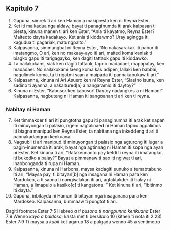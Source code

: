 Kapitulo 7
----------

1. Gapuna, simrek ti ari ken Haman a makipiesta ken ni Reyna Ester.
2. Ket iti maikadua nga aldaw, bayat ti panaginumda iti arak kalpasan ti piesta, kinuna manen ti ari ken Ester, “Ania ti kayatmo, Reyna Ester? Maitedto dayta kadakayo. Ket ania ti kiddawmo? Uray agingga iti kagudua ti pagariak, matungpalto.”
3. Kalpasanna, simmungbat ni Reyna Ester, “No nakasarakak iti pabor iti imatangmo, O ari, ken no makaay-ayo iti ari, maited koma kaniak ti biagko gapu iti tarigagayko, ken dagiti tattaok gapu iti kiddawko.
4. Ta nailakokami, siak ken dagiti tattaok, tapno madadael, mapapatay, ken madadael. No nailakokami laeng koma kas adipen, lallaki ken babbai, nagulimek koma, ta ti rigatmi saan a maipada iti pannakapukaw ti ari.”
5. Kalpasanna, kinuna ni Ari Asuero ken ni Reyna Ester, “Siasino isuna, ken sadino ti ayanna, a nakaitured[a] a nangaramid iti daytoy?”
6. Kinuna ni Ester, “Kabusor ken kabusor! Daytoy nadangkes a ni Haman!” Kalpasanna, nagbuteng ni Haman iti sangoanan ti ari ken ti reyna.

### Nabitay ni Haman

7. Ket timmakder ti ari iti pungtotna gapu iti panaginumna iti arak ket napan iti minuyongan ti palasio, ngem nagtalinaed ni Haman tapno agpalimos iti biagna manipud ken Reyna Ester, ta nakitana nga inkeddeng ti ari ti pannakadangran kenkuana.
8. Nagsubli ti ari manipud iti minuyongan ti palasio nga agturong iti lugar a pagin-inumenda iti arak, bayat nga agtinnag ni Haman iti sopa nga ayan ni Ester. Ket kinuna ti ari, “Ratakennanto pay ketdi ti reyna iti imatangko, iti bukodko a balay?” Bayat a pimmanaw ti sao iti ngiwat ti ari, inabbonganda ti rupa ni Haman.
9. Kalpasanna, kinuna ni Harbona, maysa kadagiti eunuko a tumabtabuno iti ari, “Maysa pay, ti bitayan[b] nga insagana ni Haman para ken Mardokeo, a ti saona ti nangisalakan iti ari, agtaktakder iti balay ni Haman, a limapulo a kasiko[c] ti kangatona. ” Ket kinuna ti ari, “Ibitinmo iti dayta.”
10. Gapuna, inbitayda ni Haman iti bitayan nga insaganana para ken Mardokeo. Kalpasanna, bimmaaw ti pungtot ti ari.

Dagiti footnote
Ester 7:5 Hebreo *a ti pusona ti nangpunno kenkuana*
Ester 7:9 Wenno *kayo a baldosa*; kasta met ti bersikulo 10 (kitaen ti nota iti 2:23)
Ester 7:9 Ti maysa a *kubit* ket agarup 18 a pulgada wenno 45 a sentimetro